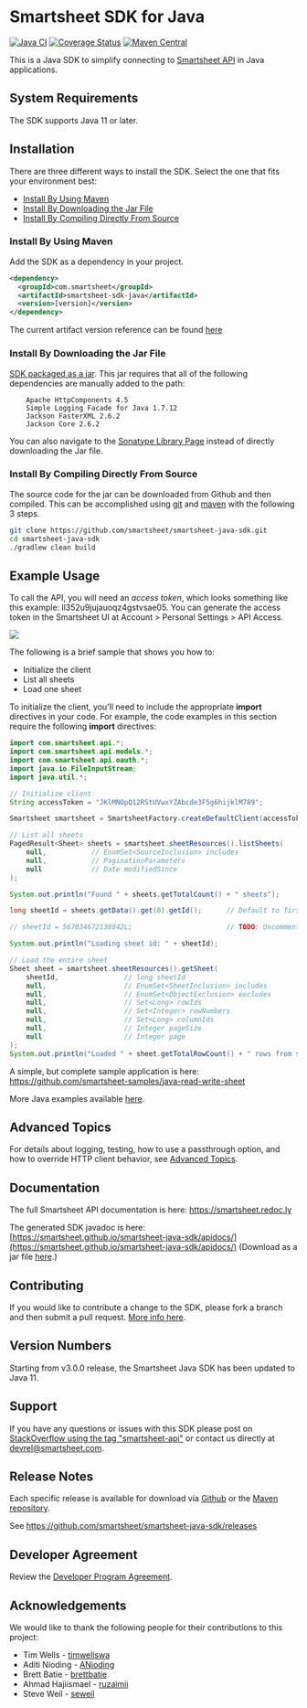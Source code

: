 # Smartsheet SDK for Java

[![Java CI](https://github.com/smartsheet/smartsheet-java-sdk/actions/workflows/mock-api-test.yaml/badge.svg)](https://github.com/smartsheet/smartsheet-java-sdk/actions/workflows/mock-api-test.yaml) [![Coverage Status](https://coveralls.io/repos/github/smartsheet/smartsheet-java-sdk/badge.svg?branch=mainline)](https://coveralls.io/github/smartsheet/smartsheet-java-sdk?branch=mainline) [![Maven Central](https://maven-badges.herokuapp.com/maven-central/com.smartsheet/smartsheet-sdk-java/badge.svg)](https://maven-badges.herokuapp.com/maven-central/com.smartsheet/smartsheet-sdk-java/)

This is a Java SDK to simplify connecting to [Smartsheet API](https://www.smartsheet.redoc.ly) in Java applications.

## System Requirements

The SDK supports Java 11 or later.

## Installation

There are three different ways to install the SDK. Select the one that fits your environment best:

- [Install By Using Maven](#install-by-using-maven)
- [Install By Downloading the Jar File](#install-by-downloading-the-jar-file)
- [Install By Compiling Directly From Source](#install-by-compiling-directly-from-source)

### Install By Using Maven

Add the SDK as a dependency in your project.

```xml
<dependency>
  <groupId>com.smartsheet</groupId>
  <artifactId>smartsheet-sdk-java</artifactId>
  <version>[version]</version>
</dependency>
```

The current artifact version reference can be found [here](https://oss.sonatype.org/#nexus-search;quick~smartsheet)

### Install By Downloading the Jar File
<!--* [The SDK packaged in a jar with Dependencies](https://oss.sonatype.org/service/local/artifact/maven/redirect?r=releases&g=com.smartsheet&a=smartsheet-sdk-java&v=LATEST) built in.-->
[SDK packaged as a jar](https://oss.sonatype.org/service/local/artifact/maven/redirect?r=releases&g=com.smartsheet&a=smartsheet-sdk-java&v=LATEST). This jar requires that all of the following dependencies are manually added to the path:

```
    Apache HttpComponents 4.5
    Simple Logging Facade for Java 1.7.12
    Jackson FasterXML 2.6.2
    Jackson Core 2.6.2
```

You can also navigate to the [Sonatype Library Page](https://search.maven.org/#search%7Cga%7C1%7Ca%3A%22smartsheet-sdk-java%22) instead of directly downloading the Jar file.

### Install By Compiling Directly From Source

The source code for the jar can be downloaded from Github and then compiled. This can be accomplished using [git](http://git-scm.com/) and [maven](http://maven.apache.org/) with the following 3 steps.

```bash
git clone https://github.com/smartsheet/smartsheet-java-sdk.git
cd smartsheet-java-sdk
./gradlew clean build
```

## Example Usage

To call the API, you will need an *access token*, which looks something like this example: ll352u9jujauoqz4gstvsae05. You can generate the access token in the Smartsheet UI at Account > Personal Settings > API Access.

![](https://github.com/smartsheet/smartsheet-java-sdk/blob/mainline/resources/SmartsheetTokenGeneration.gif)

The following is a brief sample that shows you how to:

- Initialize the client
- List all sheets
- Load one sheet

To initialize the client, you'll need to include the appropriate **import** directives in your code. For example, the code examples in this section require the following **import** directives:

```java
import com.smartsheet.api.*;
import com.smartsheet.api.models.*;
import com.smartsheet.api.oauth.*;
import java.io.FileInputStream;
import java.util.*;
```

```java
// Initialize client
String accessToken = "JKlMNOpQ12RStUVwxYZAbcde3F5g6hijklM789";

Smartsheet smartsheet = SmartsheetFactory.createDefaultClient(accessToken);

// List all sheets
PagedResult<Sheet> sheets = smartsheet.sheetResources().listSheets(
    null,           // EnumSet<SourceInclusion> includes
    null,           // PaginationParameters
    null            // Date modifiedSince
);

System.out.println("Found " + sheets.getTotalCount() + " sheets");

long sheetId = sheets.getData().get(0).getId();      // Default to first sheet

// sheetId = 567034672138842L;                       // TODO: Uncomment if you wish to read a specific sheet

System.out.println("Loading sheet id: " + sheetId);

// Load the entire sheet
Sheet sheet = smartsheet.sheetResources().getSheet(
    sheetId,                // long sheetId
    null,                   // EnumSet<SheetInclusion> includes
    null,                   // EnumSet<ObjectExclusion> excludes
    null,                   // Set<Long> rowIds
    null,                   // Set<Integer> rowNumbers
    null,                   // Set<Long> columnIds
    null,                   // Integer pageSize
    null                    // Integer page
);
System.out.println("Loaded " + sheet.getTotalRowCount() + " rows from sheet: " + sheet.getName());
```

A simple, but complete sample application is here: <https://github.com/smartsheet-samples/java-read-write-sheet>

More Java examples available [here](https://github.com/smartsheet-samples/).

## Advanced Topics

For details about logging, testing, how to use a passthrough option, and how to override HTTP client behavior, see [Advanced Topics](ADVANCED.md).

## Documentation

The full Smartsheet API documentation is here: <https://smartsheet.redoc.ly>

The generated SDK javadoc is here: [https://smartsheet.github.io/smartsheet-java-sdk/apidocs/](https://smartsheet.github.io/smartsheet-java-sdk/apidocs/) (Download as a jar file [here](http://oss.sonatype.org/service/local/artifact/maven/redirect?r=releases&g=com.smartsheet&a=smartsheet-sdk-java&v=LATEST&c=javadoc).)

## Contributing

If you would like to contribute a change to the SDK, please fork a branch and then submit a pull request. [More info here](https://help.github.com/articles/using-pull-requests).

## Version Numbers

Starting from v3.0.0 release, the Smartsheet Java SDK has been updated to Java 11.

## Support

If you have any questions or issues with this SDK please post on [StackOverflow using the tag "smartsheet-api"](http://stackoverflow.com/questions/tagged/smartsheet-api) or contact us directly at devrel@smartsheet.com.

## Release Notes

Each specific release is available for download via [Github](https://github.com/smartsheet/smartsheet-java-sdk/tags) or the [Maven repository](http://search.maven.org/#search%7Cgav%7C1%7Cg%3A%22com.smartsheet%22%20AND%20a%3A%22smartsheet-sdk-java%22).

See <https://github.com/smartsheet/smartsheet-java-sdk/releases>

## Developer Agreement
Review the [Developer Program Agreement](https://www.smartsheet.com/legal/developer-program-agreement).

## Acknowledgements

We would like to thank the following people for their contributions to this project:

- Tim Wells - [timwellswa](https://github.com/timwellswa)
- Aditi Nioding - [ANioding](https://github.com/ANioding)
- Brett Batie - [brettbatie](https://github.com/brettbatie)
- Ahmad Hajiismael - [ruzaimii](https://github.com/ruzaimii)
- Steve Weil - [seweil](https://github.com/seweil)
